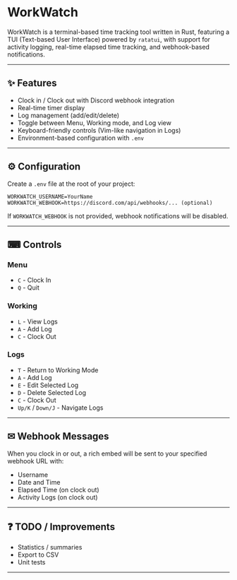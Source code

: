 # WorkWatch

WorkWatch is a terminal-based time tracking tool written in Rust, featuring a TUI (Text-based User Interface) powered by `ratatui`, with support for activity logging, real-time elapsed time tracking, and webhook-based notifications.

---

## ✨ Features

* Clock in / Clock out with Discord webhook integration
* Real-time timer display
* Log management (add/edit/delete)
* Toggle between Menu, Working mode, and Log view
* Keyboard-friendly controls (Vim-like navigation in Logs)
* Environment-based configuration with `.env`

---

## ⚙ Configuration

Create a `.env` file at the root of your project:

```env
WORKWATCH_USERNAME=YourName
WORKWATCH_WEBHOOK=https://discord.com/api/webhooks/... (optional)
```

If `WORKWATCH_WEBHOOK` is not provided, webhook notifications will be disabled.

---

## ⌨ Controls

### Menu

* `C` - Clock In
* `Q` - Quit

### Working

* `L` - View Logs
* `A` - Add Log
* `C` - Clock Out

### Logs

* `T` - Return to Working Mode
* `A` - Add Log
* `E` - Edit Selected Log
* `D` - Delete Selected Log
* `C` - Clock Out
* `Up/K` / `Down/J` - Navigate Logs

---

## ✉ Webhook Messages

When you clock in or out, a rich embed will be sent to your specified webhook URL with:

* Username
* Date and Time
* Elapsed Time (on clock out)
* Activity Logs (on clock out)

---

## ❓ TODO / Improvements

* Statistics / summaries
* Export to CSV
* Unit tests

---
